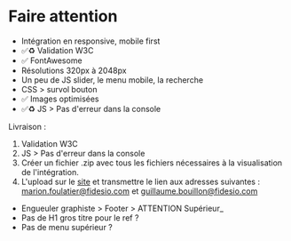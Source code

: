 # Faire attention

- Intégration en responsive, mobile first
- ✅♻️ Validation W3C
- ✅ FontAwesome
- Résolutions 320px à 2048px
- Un peu de JS slider, le menu mobile, la recherche
- CSS > survol bouton
- ✅ Images optimisées
- ✅♻️ JS > Pas d'erreur dans la console

Livraison :

1. Validation W3C
2. JS > Pas d'erreur dans la console
3. Créer un fichier .zip avec tous les fichiers nécessaires à la visualisation de l'intégration.
4. L'upload sur le [site](https://wetransfer.com/)  et transmettre le lien aux adresses suivantes : marion.foulatier@fidesio.com et guillaume.bouillon@fidesio.com

- Engueuler graphiste > Footer > ATTENTION Supérieur_
- Pas de H1 gros titre pour le ref ?
- Pas de menu supérieur ?

